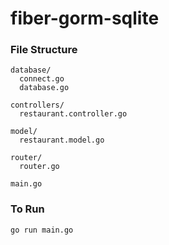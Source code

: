 # fiber-gorm-sqlite

### File Structure
```
database/
  connect.go
  database.go
  
controllers/
  restaurant.controller.go
  
model/
  restaurant.model.go
  
router/
  router.go
  
main.go
```
### To Run
```
go run main.go
```
